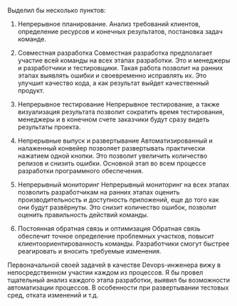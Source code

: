 
Выделил бы несколько пунктов: 
1. Непрерывное планирование. 
Анализ требований клиентов, определение ресурсов и конечных результатов, постановка задач команде. 

2. Совместная разработка 
Совместная разработка предполагает участие всей команды на всех этапах разработки. Это и менеджеры и разработчики и тестировщики. Такая работа позволит на ранних этапах выявлять ошибки и своевременно исправлять их. Это улучшит качество кода, а как результат выйдет качественный продукт. 

3. Непрерывное тестирование
Непрерывное тестирование, а также визуализация результата позволит сократить время тестирования, менеджеры и в конечном счете заказчики будут сразу видеть результаты проекта. 

4. Непрерывные выпуск и развертывание 
Автоматизированный и налаженный конвейер позволяет развертывать практически нажатием одной кнопки. Это позволит увеличить количество релизов и снизить ошибки. Основной этап во всем процессе разработки программного обеспечения. 

5. Непрерывный мониторинг
Непрерывный мониторинг на всех этапах позволить разработчикам на ранних этапах оценить производительность и доступность приложений, еще до того как они будут развёрнуты. 
Это снизит количество ошибок,  позволит оценить правильность действий команды. 

6. Постоянная обратная связь и оптимизация
Обратная связь обеспечит точное определение проблемных участков, повысит клиентоориентированность команды.  Разработчики смогут быстрее реагировать и вносить требуемые изменения. 
 
 
Первоначальной своей задачей в качестве Devops-инженера вижу в непосредственном участии каждом из процессов. Я бы провел тщательный анализ каждого этапа разработки, выявил бы возможности автоматизации процессов. В особенности при развертывании тестовых сред, отката изменений и т.д.  
